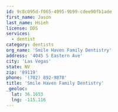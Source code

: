 ```yaml
---
id: 9c8c095d-f065-4995-9b99-cdee90fb1ade
first_name: Jason
last_name: Hsieh
license: DDS
services:
  - dentist
category: dentists
org_name: 'Smile Haven Family Dentistry'
address: '4045 S Eastern Ave'
city: 'Las Vegas'
state: NV
zip: '89119'
phone: '(702) 892-9878'
title: 'Smile Haven Family Dentistry'
_geoloc:
  lat: 36.1653
  lng: -115.116
---
```

